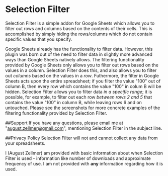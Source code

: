 # Selection Filter
Selection Filter is a simple addon for Google Sheets which allows you to filter out rows and columns based on the contents of their cells. This is accomplished by simply hiding the rows/columns which do not contain specific values that you specify. 

Google Sheets already has the functionality to filter data. However, this plugin was born out of the need to filter data in slightly more advanced ways than Google Sheets natively allows. The filtering functionality provided by Google Sheets only allows you to filter out rows based on the values in a column. Selection Filter does this, and also allows you to filter out *columns* based on the values in a *row*. Futhermore, the filter in Google Sheets acts upon the entire spreadsheet; if you filter the value "100" out of column B, then every row which contains the value "100" in colum B will be hidden. Selection Filter allows you to filter data *in a specific range*; it is possible, for example, to filter out each row *between rows 2 and 5* that contains the value "100" in column B, while leaving rows 6 and on untouched. Please see the screenshots for more concrete examples of the filtering functionality provided by Selection Filter.

##Support
If you have any questions, please email me at "august.zellmer@gmail.com", mentioning Selection Filter in the subject line.

##Privacy Policy
Selection Filter will not and cannot collect any data from your spreadsheets. 

I (August Zellmer) am provided with basic information about when Selection Filter is used - information like number of downloads and approximate frequency of use. I am not provided with **any** information regarding how it is used.

